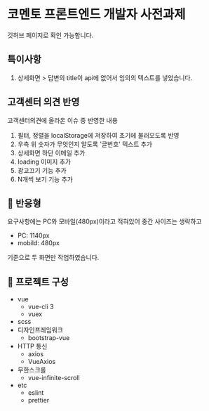 # 코멘토 프론트엔드 개발자 사전과제

깃허브 페이지로 확인 가능합니다.

## 특이사항

1. 상세화면 > 답변의 title이 api에 없어서 임의의 텍스트를 넣었습니다.

## 고객센터 의견 반영

고객센터의견에 올라온 이슈 중 반영한 내용

1. 필터, 정렬을 localStorage에 저장하여 초기에 불러오도록 반영
2. 우측 위 숫자가 무엇인지 알도록 '글번호' 텍스트 추가
3. 상세화면 하단 이메일 추가
4. loading 이미지 추가
5. 광고끄기 기능 추가
6. N개씩 보기 기능 추가

## 👀 반응형

요구사항에는 PC와 모바일(480px)이라고 적혀있어 중간 사이즈는 생략하고

- PC: 1140px
- mobild: 480px

기준으로 두 화면만 작업하였습니다.

## 🔨 프로젝트 구성

- vue
  - vue-cli 3
  - vuex
- scss
- 디자인프레임워크
  - bootstrap-vue
- HTTP 통신
  - axios
  - VueAxios
- 무한스크롤
  - vue-infinite-scroll
- etc
  - eslint
  - prettier
